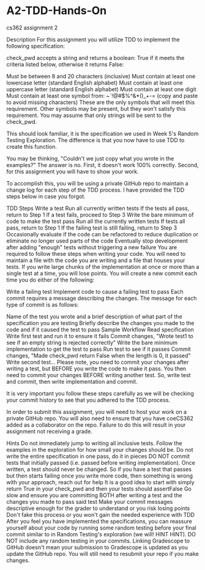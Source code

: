 # A2-TDD-Hands-On
cs362 assignment 2

Description
For this assignment you will utilize TDD to implement the following specification:

check_pwd accepts a string and returns a boolean: True if it meets the criteria listed below, otherwise it returns False:

Must be between 8 and 20 characters (inclusive)
Must contain at least one lowercase letter (standard English alphabet)
Must contain at least one uppercase letter (standard English alphabet)
Must contain at least one digit
Must contain at least one symbol from: ~`!@#$%^&*()_+-= (copy and paste to avoid missing characters) These are the only symbols that will meet this requirement. Other symbols may be present, but they won't satisfy this requirement.
You may assume that only strings will be sent to the check_pwd.

This should look familiar, it is the specification we used in Week 5's Random Testing Exploration. The difference is that you now have to use TDD to create this function.

You may be thinking, "Couldn't we just copy what you wrote in the examples?" The answer is no. First, it doesn't work 100% correctly. Second, for this assignment you will have to show your work.

To accomplish this, you will be using a private GitHub repo to maintain a change log for each step of the TDD process. I have provided the TDD steps below in case you forgot.

TDD Steps
Write a test
Run all currently written tests
If the tests all pass, return to Step 1
If a test fails, proceed to Step 3
Write the bare minimum of code to make the test pass
Run all the currently written tests
If tests all pass, return to Step 1
If the failing test is still failing, return to Step 3
Occasionally evaluate if the code can be refactored to reduce duplication or eliminate no longer used parts of the code
Eventually stop development after adding "enough" tests without triggering a new failure
You are required to follow these steps when writing your code. You will need to maintain a file with the code you are writing and a file that houses your tests. If you write large chunks of the implementation at once or more than a single test at a time, you will lose points. You will create a new commit each time you do either of the following:

Write a failing test
Implement code to cause a failing test to pass
Each commit requires a message describing the changes. The message for each type of commit is as follows:

Name of the test you wrote and a brief description of what part of the specification you are testing
Briefly describe the changes you made to the code and if it caused the test to pass
Sample Workflow
Read specification
Write first test and run it to ensure it fails
Commit changes, "Wrote test1 to see if an empty string is rejected correctly"
Write the bare minimum implementation to get the test to pass
Run test to see if it passes
Commit changes, "Made check_pwd return False when the length is 0, it passed"
Write second test...
Please note, you need to commit your changes after writing a test, but BEFORE you write the code to make it pass. You then need to commit your changes BEFORE writing another test. So, write test and commit, then write implementation and commit.

It is very important you follow these steps carefully as we will be checking your commit history to see that you adhered to the TDD process.

In order to submit this assignment, you will need to host your work on a private GitHub repo. You will also need to ensure that you have coeCS362 added as a collaborator on the repo. Failure to do this will result in your assignment not receiving a grade.

Hints
Do not immediately jump to writing all inclusive tests. Follow the examples in the exploration for how small your changes should be. Do not write the entire specification in one pass, do it in pieces
DO NOT commit tests that initially passed (i.e. passed before writing implementation).
Once written, a test should never be changed. So if you have a test that passes but then starts failing once you write more code, then something is wrong with your approach, reach out for help
It is a good idea to start with simply return True in your check_pwd and then your tests should assertFalse
Go slow and ensure you are committing BOTH after writing a test and the changes you made to pass said test
Make your commit messages descriptive enough for the grader to understand or you risk losing points
Don't fake this process or you won't gain the needed experience with TDD
After you feel you have implemented the specifications, you can reassure yourself about your code by running some random testing before your final commit similar to in Random Testing's exploration (we will! HINT HINT). DO NOT include any random testing in your commits.
Linking Gradescope to GitHub doesn't mean your submission to Gradescope is updated as you update the GitHub repo. You will still need to resubmit your repo if you make changes.


